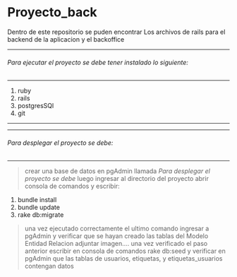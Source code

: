 # Proyecto_back

Dentro de este repositorio se puden encontrar 
Los archivos de rails para el backend de la aplicacion y el backoffice

***

###### Para ejecutar el proyecto se debe tener instalado lo siguiente:

___

1. ruby
2. rails
3. postgresSQl
4. git

___

___

###### Para desplegar el proyecto se debe: 

___

>   crear una base de datos en pgAdmin llamada *Para desplegar el proyecto se debe*
>   luego ingresar al directorio del proyecto 
>   abrir consola de comandos y escribir:
1.  bundle install
2.  bundle update
3.  rake db:migrate
>   una vez ejecutado correctamente el ultimo comando ingresar a pgAdmin y verificar que se hayan creado las tablas del Modelo Entidad Relacion
    adjuntar imagen....
>   una vez verificado el paso anterior escribir en consola de comandos rake db:seed y verificar en pgAdmin que las tablas de usuarios, etiquetas, y etiquetas_usuarios contengan datos



  
